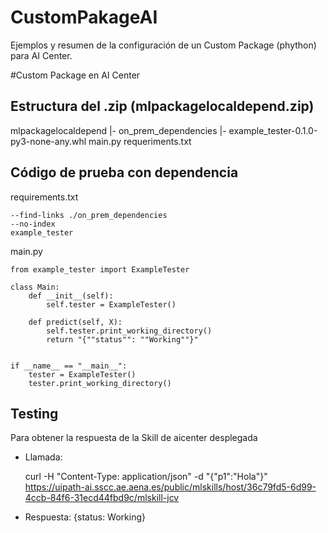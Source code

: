 # CustomPakageAI
Ejemplos y resumen de la configuración de un Custom Package (phython) para AI Center.

#Custom Package en AI Center

##  Estructura del .zip (mlpackagelocaldepend.zip)
mlpackagelocaldepend
 |- on_prem_dependencies
    |- example_tester-0.1.0-py3-none-any.whl
 main.py
 requeriments.txt

## Código de prueba con dependencia

requirements.txt

    --find-links ./on_prem_dependencies
    --no-index
    example_tester


main.py

    from example_tester import ExampleTester

    class Main:
        def __init__(self):
            self.tester = ExampleTester()

        def predict(self, X):
            self.tester.print_working_directory()
            return "{""status"": ""Working""}"
        
        
    if __name__ == "__main__":
        tester = ExampleTester()
        tester.print_working_directory()

## Testing

Para obtener la respuesta de la Skill de aicenter desplegada
- Llamada:

  curl -H "Content-Type: application/json" -d "{\"p1\":\"Hola\"}" https://uipath-ai.sscc.ae.aena.es/public/mlskills/host/36c79fd5-6d99-4ccb-84f6-31ecd44fbd9c/mlskill-jcv

- Respuesta: 
  {status: Working}
